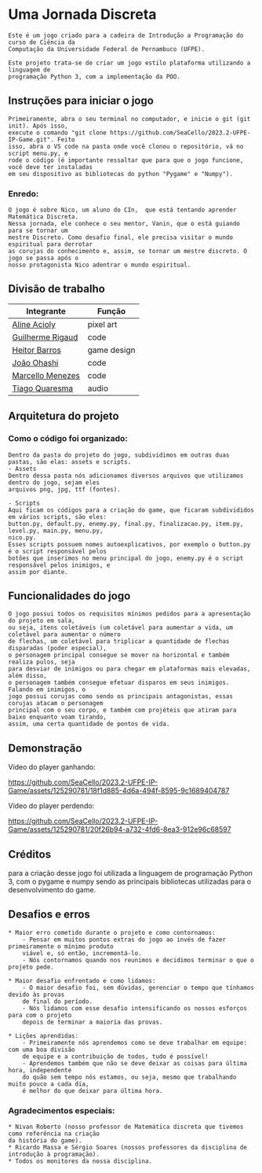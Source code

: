 # Uma Jornada Discreta

    Este é um jogo criado para a cadeira de Introdução a Programação do curso de Ciência da
    Computação da Universidade Federal de Pernambuco (UFPE).

    Este projeto trata-se de criar um jogo estilo plataforma utilizando a linguagem de
    programação Python 3, com a implementação da POO. 

## Instruções para iniciar o jogo
    Primeiramente, abra o seu terminal no computador, e inicie o git (git init). Após isso,
    execute o comando "git clone https://github.com/SeaCello/2023.2-UFPE-IP-Game.git". Feito
    isso, abra o VS code na pasta onde você clonou o repositório, vá no script menu.py, e
    rode o código (é importante ressaltar que para que o jogo funcione, você deve ter instaladas
    em seu dispositivo as bibliotecas do python "Pygame" e "Numpy").
    
### Enredo:
    O jogo é sobre Nico, um aluno do CIn,  que está tentando aprender Matemática Discreta.
    Nessa jornada, ele conhece o seu mentor, Vanin, que o está guiando para se tornar um 
    mestre Discreto. Como desafio final, ele precisa visitar o mundo espiritual para derrotar
    as corujas do conhecimento e, assim, se tornar um mestre discreto. O jogo se passa após o
    nosso protagonista Nico adentrar o mundo espiritual.


    


## Divisão de trabalho


  | **Integrante** | **Função** |
  | ---------- | ------ |
  | [Aline Acioly](https://www.github.com/aanasc4) | pixel art |
  | [Guilherme Rigaud](https://www.github.com/gui-rigaud) | code |
  | [Heitor Barros](https://www.github.com/h3ithor) | game design |
  | [João Ohashi](https://www.github.com/Ohashi1409) | code |
  | [Marcello Menezes](https://www.github.com/SeaCello) | code |
  | [Tiago Quaresma](https://www.github.com/tiagohmq) | audio |

## Arquitetura do projeto
### Como o código foi organizado:
    Dentro da pasta do projeto do jogo, subdividimos em outras duas pastas, são elas: assets e scripts.
    - Assets
    Dentro dessa pasta nós adicionamos diversos arquivos que utilizamos dentro do jogo, sejam eles
    arquivos png, jpg, ttf (fontes).

    - Scripts
    Aqui ficam os códigos para a criação do game, que ficaram subdivididos em vários scripts, são eles:
    button.py, default.py, enemy.py, final.py, finalizacao.py, item.py, level.py, main.py, menu.py,
    nico.py.
    Esses scripts possuem nomes autoexplicativos, por exemplo o button.py é o script responsável pelos
    botões que inserimos no menu principal do jogo, enemy.py é o script responsável pelos inimigos, e 
    assim por diante.
  
## Funcionalidades do jogo
    O jogo possui todos os requisitos mínimos pedidos para a apresentação do projeto em sala,
    ou seja, itens coletáveis (um coletável para aumentar a vida, um coletável para aumentar o número
    de flechas, um coletável para triplicar a quantidade de flechas disparadas (poder especial),
    o personagem principal consegue se mover na horizontal e também realiza pulos, seja
    para desviar de inimigos ou para chegar em plataformas mais elevadas, além disso,
    o personagem também consegue efetuar disparos em seus inimigos. Falando em inimigos, o 
    jogo possui corujas como sendo os principais antagonistas, essas corujas atacam o personagem
    principal com o seu corpo, e também com projéteis que atiram para baixo enquanto voam tirando,
    assim, uma certa quantidade de pontos de vida.
        
## Demonstração
[Aqui ficará uma demonstração do jogo (pode ser com gif, captura de tela...)]: #

Vídeo do player ganhando:


https://github.com/SeaCello/2023.2-UFPE-IP-Game/assets/125290781/18f1d885-4d6a-494f-8595-9c1689404787


Vídeo do player perdendo:




https://github.com/SeaCello/2023.2-UFPE-IP-Game/assets/125290781/20f26b94-a732-4fd6-8ea3-912e96c68597




[## Ambiente de Desenvolvimento]: #
    
## Créditos
 [Aqui ficarão as bibliotecas que utilizaram, linguagens e afins ...]: #
 [ficarão também inspirações utilizadas para realizar o game (nesse caso nivan seria uma das inspirações)]: #
    para a criação desse jogo foi utilizada a linguagem de programação Python 3, com o pygame e 
    numpy sendo as principais bibliotecas utilizadas para o desenvolvimento do game.

## Desafios e erros
    * Maior erro cometido durante o projeto e como contornamos: 
        - Pensar em muitos pontos extras do jogo ao invés de fazer primeiramente o mínimo produto
        viável e, só então, incrementá-lo.
        - Nós contornamos quando nos reunimos e decidimos terminar o que o projeto pede.

    * Maior desafio enfrentado e como lidamos:
        - O maior desafio foi, sem dúvidas, gerenciar o tempo que tínhamos devido às provas
        de final do período.
        - Nós lidamos com esse desafio intensificando os nossos esforços para com o projeto
        depois de terminar a maioria das provas.

    * Lições aprendidas:
        - Primeiramente nós aprendemos como se deve trabalhar em equipe: com uma boa divisão
        de equipe e a contribuição de todos, tudo é possível!
        - Aprendemos também que não se deve deixar as coisas para última hora, independente
        do quão sem tempo nós estamos, ou seja, mesmo que trabalhando muito pouco a cada dia, 
        é melhor do que deixar para última hora.
        
### Agradecimentos especiais:
    * Nivan Roberto (nosso professor de Matemática discreta que tivemos como referência na criação
    da história do game).
    * Ricardo Massa e Sérgio Soares (nossos professores da disciplina de introdução à programação).
    * Todos os monitores da nossa disciplina.

